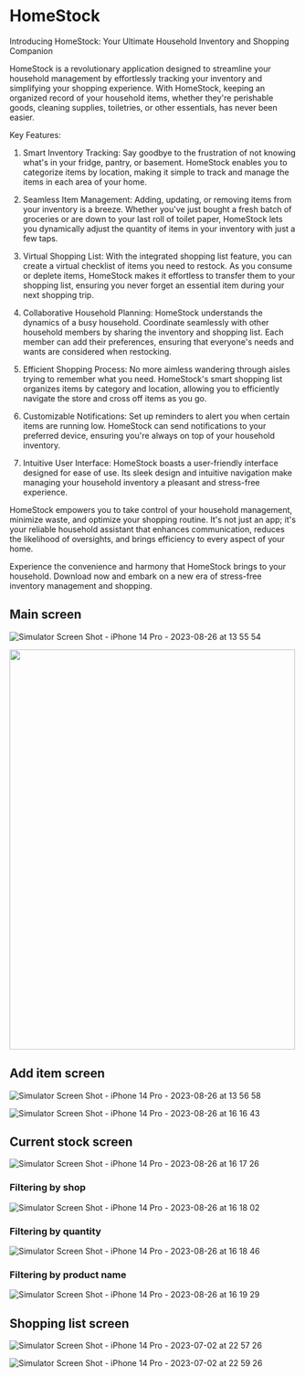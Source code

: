 # HomeStock
Introducing HomeStock: Your Ultimate Household Inventory and Shopping Companion

HomeStock is a revolutionary application designed to streamline your household management by effortlessly tracking your inventory and simplifying your shopping experience. With HomeStock, keeping an organized record of your household items, whether they're perishable goods, cleaning supplies, toiletries, or other essentials, has never been easier.

Key Features:

1. Smart Inventory Tracking: Say goodbye to the frustration of not knowing what's in your fridge, pantry, or basement. HomeStock enables you to categorize items by location, making it simple to track and manage the items in each area of your home.

2. Seamless Item Management: Adding, updating, or removing items from your inventory is a breeze. Whether you've just bought a fresh batch of groceries or are down to your last roll of toilet paper, HomeStock lets you dynamically adjust the quantity of items in your inventory with just a few taps.

3. Virtual Shopping List: With the integrated shopping list feature, you can create a virtual checklist of items you need to restock. As you consume or deplete items, HomeStock makes it effortless to transfer them to your shopping list, ensuring you never forget an essential item during your next shopping trip.

4. Collaborative Household Planning: HomeStock understands the dynamics of a busy household. Coordinate seamlessly with other household members by sharing the inventory and shopping list. Each member can add their preferences, ensuring that everyone's needs and wants are considered when restocking.

5. Efficient Shopping Process: No more aimless wandering through aisles trying to remember what you need. HomeStock's smart shopping list organizes items by category and location, allowing you to efficiently navigate the store and cross off items as you go.

6. Customizable Notifications: Set up reminders to alert you when certain items are running low. HomeStock can send notifications to your preferred device, ensuring you're always on top of your household inventory.

7. Intuitive User Interface: HomeStock boasts a user-friendly interface designed for ease of use. Its sleek design and intuitive navigation make managing your household inventory a pleasant and stress-free experience.

HomeStock empowers you to take control of your household management, minimize waste, and optimize your shopping routine. It's not just an app; it's your reliable household assistant that enhances communication, reduces the likelihood of oversights, and brings efficiency to every aspect of your home.

Experience the convenience and harmony that HomeStock brings to your household. Download now and embark on a new era of stress-free inventory management and shopping.

## Main screen
![Simulator Screen Shot - iPhone 14 Pro - 2023-08-26 at 13 55 54](https://github.com/Larsdotpy/whats-in-stock/assets/103534528/667ec31a-4d57-4af6-a40e-2fafaed35ff6)

<img src="https://github.com/Larsdotpy/whats-in-stock/assets/103534528/667ec31a-4d57-4af6-a40e-2fafaed35ff6" width="500" height="700">

## Add item screen
![Simulator Screen Shot - iPhone 14 Pro - 2023-08-26 at 13 56 58](https://github.com/Larsdotpy/whats-in-stock/assets/103534528/d8ee59b4-7361-403c-b352-62bf7593a798)

![Simulator Screen Shot - iPhone 14 Pro - 2023-08-26 at 16 16 43](https://github.com/Larsdotpy/whats-in-stock/assets/103534528/a339d1cc-672e-4b12-88cb-c100e27ec2bd)


## Current stock screen
![Simulator Screen Shot - iPhone 14 Pro - 2023-08-26 at 16 17 26](https://github.com/Larsdotpy/whats-in-stock/assets/103534528/fb4b5292-1cc4-48a0-b3fe-911a5978d419)

### Filtering by shop
![Simulator Screen Shot - iPhone 14 Pro - 2023-08-26 at 16 18 02](https://github.com/Larsdotpy/whats-in-stock/assets/103534528/14f85d22-13ec-47b9-98e4-3e879e684539)

### Filtering by quantity
![Simulator Screen Shot - iPhone 14 Pro - 2023-08-26 at 16 18 46](https://github.com/Larsdotpy/whats-in-stock/assets/103534528/cf26ac55-d77b-4488-80e8-1d8ca5614337)

### Filtering by product name
![Simulator Screen Shot - iPhone 14 Pro - 2023-08-26 at 16 19 29](https://github.com/Larsdotpy/whats-in-stock/assets/103534528/8ad4f093-6132-4cf2-9572-ef7c525311bd)


## Shopping list screen

![Simulator Screen Shot - iPhone 14 Pro - 2023-07-02 at 22 57 26](https://github.com/Larsdotpy/whats-in-stock/assets/103534528/228c8594-993e-45de-b39b-916cde268680)

![Simulator Screen Shot - iPhone 14 Pro - 2023-07-02 at 22 59 26](https://github.com/Larsdotpy/whats-in-stock/assets/103534528/9d28ce3f-7dca-437a-b5b6-e8dc765e4231)
